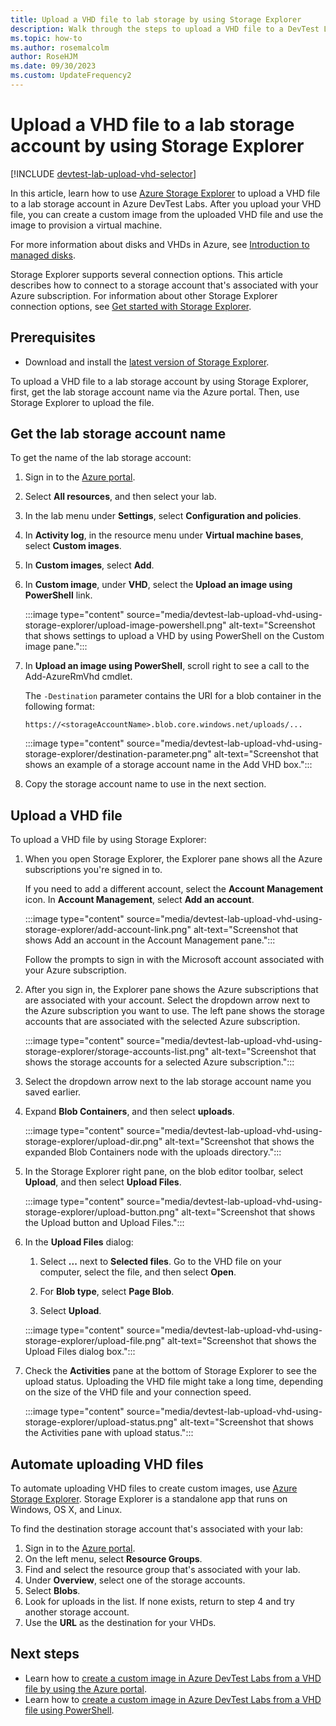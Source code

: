 ```yaml
---
title: Upload a VHD file to lab storage by using Storage Explorer
description: Walk through the steps to upload a VHD file to a DevTest Labs lab storage account by using Azure Storage Explorer.
ms.topic: how-to
ms.author: rosemalcolm
author: RoseHJM
ms.date: 09/30/2023
ms.custom: UpdateFrequency2
---
```


# Upload a VHD file to a lab storage account by using Storage Explorer

[!INCLUDE [devtest-lab-upload-vhd-selector](../../includes/devtest-lab-upload-vhd-selector.md)]

In this article, learn how to use [Azure Storage Explorer](../vs-azure-tools-storage-manage-with-storage-explorer.md) to upload a VHD file to a lab storage account in Azure DevTest Labs. After you upload your VHD file, you can create a custom image from the uploaded VHD file and use the image to provision a virtual machine.

For more information about disks and VHDs in Azure, see [Introduction to managed disks](/azure/virtual-machines/managed-disks-overview).

Storage Explorer supports several connection options. This article describes how to connect to a storage account that's associated with your Azure subscription. For information about other Storage Explorer connection options, see [Get started with Storage Explorer](../vs-azure-tools-storage-manage-with-storage-explorer.md).

## Prerequisites

- Download and install the [latest version of Storage Explorer](https://www.storageexplorer.com).

To upload a VHD file to a lab storage account by using Storage Explorer, first, get the lab storage account name via the Azure portal. Then, use Storage Explorer to upload the file.

## Get the lab storage account name

To get the name of the lab storage account:

1. Sign in to the [Azure portal](https://go.microsoft.com/fwlink/p/?LinkID=525040).

1. Select **All resources**, and then select your lab.  

1. In the lab menu under **Settings**, select **Configuration and policies**.

1. In **Activity log**, in the resource menu under **Virtual machine bases**, select **Custom images**.

1. In **Custom images**, select **Add**.

1. In **Custom image**, under **VHD**, select the **Upload an image using PowerShell** link.

    :::image type="content" source="media/devtest-lab-upload-vhd-using-storage-explorer/upload-image-powershell.png" alt-text="Screenshot that shows settings to upload a VHD by using PowerShell on the Custom image pane.":::

1. In **Upload an image using PowerShell**, scroll right to see a call to the Add-AzureRmVhd cmdlet.

    The `-Destination` parameter contains the URI for a blob container in the following format:

    `https://<storageAccountName>.blob.core.windows.net/uploads/...`

    :::image type="content" source="media/devtest-lab-upload-vhd-using-storage-explorer/destination-parameter.png" alt-text="Screenshot that shows an example of a storage account name in the Add VHD box.":::

1. Copy the storage account name to use in the next section.

## Upload a VHD file

To upload a VHD file by using Storage Explorer:

1. When you open Storage Explorer, the Explorer pane shows all the Azure subscriptions you're signed in to.

   If you need to add a different account, select the **Account Management** icon. In **Account Management**, select **Add an account**.

   :::image type="content" source="media/devtest-lab-upload-vhd-using-storage-explorer/add-account-link.png" alt-text="Screenshot that shows Add an account in the Account Management pane.":::

   Follow the prompts to sign in with the Microsoft account associated with your Azure subscription.

1. After you sign in, the Explorer pane shows the Azure subscriptions that are associated with your account. Select the dropdown arrow next to the Azure subscription you want to use. The left pane shows the storage accounts that are associated with the selected Azure subscription.

   :::image type="content" source="media/devtest-lab-upload-vhd-using-storage-explorer/storage-accounts-list.png" alt-text="Screenshot that shows the storage accounts for a selected Azure subscription.":::
  
1. Select the dropdown arrow next to the lab storage account name you saved earlier.

1. Expand **Blob Containers**, and then select **uploads**.

   :::image type="content" source="media/devtest-lab-upload-vhd-using-storage-explorer/upload-dir.png" alt-text="Screenshot that shows the expanded Blob Containers node with the uploads directory.":::

1. In the Storage Explorer right pane, on the blob editor toolbar, select **Upload**, and then select **Upload Files**.

   :::image type="content" source="media/devtest-lab-upload-vhd-using-storage-explorer/upload-button.png" alt-text="Screenshot that shows the Upload button and Upload Files.":::

1. In the **Upload Files** dialog:

    1. Select **...** next to **Selected files**. Go to the VHD file on your computer, select the file, and then select **Open**.

    1. For **Blob type**, select **Page Blob**.

    1. Select **Upload**.

   :::image type="content" source="media/devtest-lab-upload-vhd-using-storage-explorer/upload-file.png" alt-text="Screenshot that shows the Upload Files dialog box.":::

1. Check the **Activities** pane at the bottom of Storage Explorer to see the upload status. Uploading the VHD file might take a long time, depending on the size of the VHD file and your connection speed.

   :::image type="content" source="media/devtest-lab-upload-vhd-using-storage-explorer/upload-status.png" alt-text="Screenshot that shows the Activities pane with upload status.":::


## Automate uploading VHD files
To automate uploading VHD files to create custom images, use [Azure Storage Explorer](../vs-azure-tools-storage-manage-with-storage-explorer.md). Storage Explorer is a standalone app that runs on Windows, OS X, and Linux.
      
To find the destination storage account that's associated with your lab:
          
1.	Sign in to the [Azure portal](https://portal.azure.com).
2.	On the left menu, select **Resource Groups**.
3.	Find and select the resource group that's associated with your lab.
4.	Under **Overview**, select one of the storage accounts.
5.	Select **Blobs**.
6.	Look for uploads in the list. If none exists, return to step 4 and try another storage account.
7.	Use the **URL** as the destination for your VHDs.

## Next steps

- Learn how to [create a custom image in Azure DevTest Labs from a VHD file by using the Azure portal](devtest-lab-create-template.md).
- Learn how to [create a custom image in Azure DevTest Labs from a VHD file using PowerShell](devtest-lab-create-custom-image-from-vhd-using-powershell.md).
